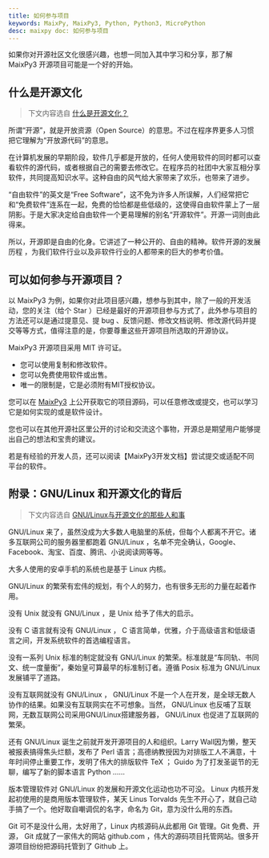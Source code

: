 ```yaml
---
title: 如何参与项目
keywords: MaixPy, MaixPy3, Python, Python3, MicroPython
desc: maixpy doc: 如何参与项目
---
```


如果你对开源社区文化很感兴趣，也想一同加入其中学习和分享，那了解 MaixPy3 开源项目可能是一个好的开始。

## 什么是开源文化

> 下文内容选自 [什么是开源文化？](https://www.cnblogs.com/hdwl/archive/2013/04/23/3037549.html)

所谓“开源”，就是开放资源（Open Source）的意思。不过在程序界更多人习惯把它理解为“开放源代码”的意思。

在计算机发展的早期阶段，软件几乎都是开放的，任何人使用软件的同时都可以查看软件的源代码，或者根据自己的需要去修改它。在程序员的社团中大家互相分享软件，共同提高知识水平。这种自由的风气给大家带来了欢乐，也带来了进步。

“自由软件”的英文是“Free Software”，这不免为许多人所误解，人们经常把它和“免费软件”连系在一起，免费的恰恰都是些低级的，这使得自由软件蒙上了一层阴影。于是大家决定给自由软件一个更易理解的别名“开源软件”。开源一词则由此得来。 

所以，开源即是自由的化身。它讲述了一种公开的、自由的精神。软件开源的发展历程 ，为我们软件行业以及非软件行业的人都带来的巨大的参考价值。
## 可以如何参与开源项目？

以 MaixPy3 为例，如果你对此项目感兴趣，想参与到其中，除了一般的开发活动，您的关注（给个 Star ）已经是最好的开源项目参与方式了，此外参与项目的方法还可以是通过提意见、提 bug 、反馈问题、修改文档说明、修改源代码并提交等等方式，值得注意的是，你要尊重这些开源项目所选取的开源协议。

MaixPy3 开源项目采用 MIT 许可证。

- 您可以使用复制和修改软件。
- 您可以免费使用软件或出售。
- 唯一的限制是，它是必须附有MIT授权协议。

您可以在 [MaixPy3](https://github.com/sipeed/MaixPy3) 上公开获取它的项目源码，可以任意修改或提交，也可以学习它是如何实现的或是软件设计。

您也可以在其他开源社区里公开的讨论和交流这个事物，开源总是期望用户能够提出自己的想法和宝贵的建议。

若是有经验的开发人员，还可以阅读【MaixPy3开发文档】尝试提交或适配不同平台的软件。

## 附录：GNU/Linux 和开源文化的背后

> 下文内容选自 [GNU/Linux与开源文化的那些人和事](https://linux.cn/article-6270-1.html)

GNU/Linux 来了，虽然没成为大多数人电脑里的系统，但每个人都离不开它。诸多互联网公司的服务器里都跑着 GNU/Linux ，名单不完全确认，Google、Facebook、淘宝、百度、腾讯、小说阅读网等等。

大多人使用的安卓手机的系统也是基于 Linux 内核。

GNU/Linux 的繁荣有宏伟的规划，有个人的努力，也有很多无形的力量在起着作用。

没有 Unix 就没有 GNU/Linux ，是 Unix 给予了伟大的启示。

没有 C 语言就有没有 GNU/Linux ， C 语言简单，优雅，介于高级语言和低级语言之间，开发系统软件的首选编程语言。

没有一系列 Unix 标准的制定就没有 GNU/Linux 的繁荣。标准就是“车同轨、书同文、统一度量衡”，秦始皇可算最早的标准制订者。遵循 Posix 标准为 GNU/Linux 发展铺平了道路。

没有互联网就没有 GNU/Linux ， GNU/Linux 不是一个人在开发，是全球无数人协作的结果。如果没有互联网实在不可想象。当然， GNU/Linux 也反哺了互联网，无数互联网公司采用GNU/Linux搭建服务器， GNU/Linux 也促进了互联网的繁荣。

还有 GNU/Linux 诞生之前就开发开源项目的人和组织。Larry Wall因为懒，整天被报表搞得焦头烂额，发布了 Perl 语言；高德纳教授因为对排版工人不满意，十年时间停止重要工作，发明了伟大的排版软件 TeX ； Guido 为了打发圣诞节的无聊，编写了新的脚本语言 Python ……

版本管理软件对 GNU/Linux 的发展和开源文化运动也功不可没。 Linux 内核开发起初使用的是商用版本管理软件，某天 Linus Torvalds 先生不开心了，就自己动手搞了一个。他好取自嘲调侃的名字，命名为 Git，意为没什么用的东西。

Git 可不是没什么用，太好用了，Linux 内核源码从此都用 Git 管理。Git 免费、开源， Git 成就了一家伟大的网站 github.com ，伟大的源码项目托管网站。很多开源项目纷纷把源码托管到了 Github 上。
